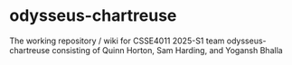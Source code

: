 # odysseus-chartreuse
The working repository / wiki for CSSE4011 2025-S1 team odysseus-chartreuse consisting of Quinn Horton, Sam Harding, and Yogansh Bhalla
